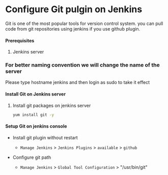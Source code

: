 # Configure Git pulgin on Jenkins
Git is one of the most popular tools for version control system. you can pull code from git repositories using jenkins if you use github plugin. 


#### Prerequisites
1. Jenkins server 

### For better naming convention we will change the name of the server

Please type hostname jenkins and then login as sudo to take it effect

#### Install Git on Jenkins server
1. Install git packages on jenkins server
   ```sh
   yum install git -y
   ```

#### Setup Git on jenkins console
- Install git plugin without restart  
  - `Manage Jenkins` > `Jenkins Plugins` > `available` > `github`

- Configure git path
  - `Manage Jenkins` > `Global Tool Configuration` > "/usr/bin/git" 

